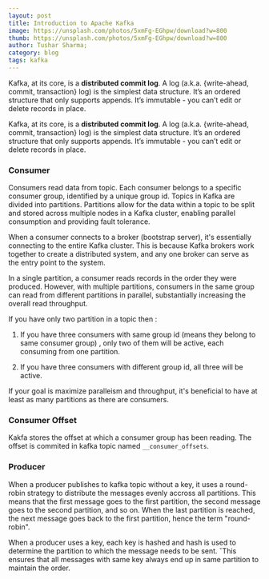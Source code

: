 ```yaml
---
layout: post
title: Introduction to Apache Kafka
image: https://unsplash.com/photos/5xmFg-EGhpw/download?w=800
thumb: https://unsplash.com/photos/5xmFg-EGhpw/download?w=800
author: Tushar Sharma;
category: blog
tags: kafka
---
```


Kafka, at its core, is a **distributed commit log**. A log (a.k.a. {write-ahead, commit, transaction} log) is the simplest data structure. It’s an ordered structure that only supports appends. It’s immutable - you can’t edit or delete records in place.<!-- truncate_here -->

Kafka, at its core, is a **distributed commit log**. A log (a.k.a. {write-ahead, commit, transaction} log) is the simplest data structure. It’s an ordered structure that only supports appends. It’s immutable - you can’t edit or delete records in place.

### Consumer

Consumers read data from topic. Each consumer belongs to a specific consumer group, identified by a unique group id. Topics in Kafka are divided into partitions. Partitions allow for the data within a topic to be split and stored across multiple nodes in a Kafka cluster, enabling parallel consumption and providing fault tolerance.
 
When a consumer connects to a broker (bootstrap server), it's essentially connecting to the entire Kafka cluster. This is because Kafka brokers work together to create a distributed system, and any one broker can serve as the entry point to the system.

In a single partition, a consumer reads records in the order they were produced. However, with multiple partitions, consumers in the same group can read from different partitions in parallel, substantially increasing the overall read throughput.

If you have only two partition in a topic then : 

1. If you have three consumers with same group id (means they belong to same consumer group) , only two of them will be active, each consuming from one partition.

2. If you have three consumers with different group id, all three will be active.

If your goal is maximize paralleism and throughput, it's beneficial to have at least as many partitions as there are consumers.

### Consumer Offset

Kakfa stores the offset at which a consumer group has been reading. The offset is commited in kafka topic named `__consumer_offsets`.

### Producer

When a producer publishes to kafka topic without a key, it uses a round-robin strategy to distribute the messages evenly accross all partitions. This means that the first message goes to the first partition, the second message goes to the second partition, and so on. When the last partition is reached, the next message goes back to the first partition, hence the term "round-robin".

When a producer uses a key, each key is hashed and hash is used to determine the partition to which the message needs to be sent. ˇThis ensures that all messages with same key always end up in same partition to maintain the order.

